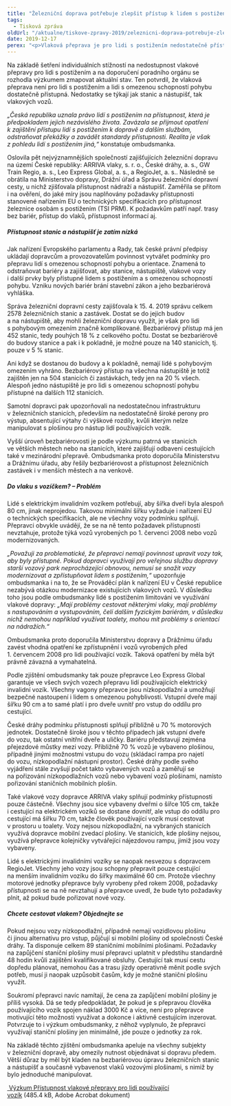 ```yaml
---
title: "Železniční doprava potřebuje zlepšit přístup k lidem s postižením"
tags:
  - Tisková zpráva
oldUrl: "/aktualne/tiskove-zpravy-2019/zeleznicni-doprava-potrebuje-zlepsit-pristup-k-lidem-s-postizenim"
date: 2019-12-17
perex: "<p>Vlaková přeprava je pro lidi s postižením nedostatečně přístupná. Lidé používající vozík se na většinu nástupišť vůbec nedostanou, to samé platí o železničních stanicích a zastávkách. Ne všechny vlaky na českých železnicích mají dostatečně široké dveře vagonů, aby jimi projel elektrický vozík. Nedostatky jsou například i v poskytování informací o přepravě lidí s vozíkem. Právo lidí s postižením na přístupnost tak není naplňováno. Ombudsmanka doufá, že její zjištění přispějí ke změnám v drážní dopravě ve prospěch lidí s postižením.</p>"
---
```


<!-- imported from the old website -->

<p>Na základě šetření individuálních stížností na nedostupnost vlakové přepravy pro lidi s postižením a na doporučení poradního orgánu se rozhodla výzkumem zmapovat aktuální stav. Ten potvrdil, že vlaková přeprava není pro lidi s postižením a lidi s omezenou schopností pohybu dostatečně přístupná. Nedostatky se týkají jak stanic a nástupišť, tak vlakových vozů. </p> <p><i>„Česká republika uznala právo lidí s postižením na přístupnost, která je předpokladem jejich nezávislého života. Zavázala se přijmout opatření k zajištění přístupu lidí s postižením k dopravě a dalším službám, odstraňovat překážky a zavádět standardy přístupnosti. Realita je však z pohledu lidí s postižením jiná,“</i> konstatuje ombudsmanka. </p> <p>Oslovila pět nejvýznamnějších společností zajišťujících železniční dopravu na území České republiky: ARRIVA vlaky, s. r. o., České dráhy, a. s., GW Train Regio, a. s., Leo Express Global, a. s., a RegioJet, a. s.. Následně se obrátila na Ministerstvo dopravy, Drážní úřad a Správu železniční dopravní cesty, u nichž zjišťovala přístupnost nádraží a nástupišť. Zaměřila se přitom i na ověření, do jaké míry jsou naplňovány požadavky přístupnosti stanovené nařízením EU o technických specifikacích pro přístupnost železnice osobám s postižením (TSI PRM). K požadavkům patří např. trasy bez bariér, přístup do vlaků, přístupnost informací aj. </p> <h5>Přístupnost stanic a nástupišť je zatím nízká</h5> <p>Jak nařízení Evropského parlamentu a Rady, tak české právní předpisy ukládají dopravcům a provozovatelům povinnost vytvářet podmínky pro přepravu lidí s omezenou schopností pohybu a orientace. Znamená to odstraňovat bariéry a zajišťovat, aby stanice, nástupiště, vlakové vozy i další prvky byly přístupné lidem s postižením a s omezenou schopností pohybu. Vzniku nových bariér brání stavební zákon a jeho bezbariérová vyhláška.</p> <p>Správa železniční dopravní cesty zajišťovala k 15. 4. 2019 správu celkem 2578 železničních stanic a zastávek. Dostat se do jejich budov a na nástupiště, aby mohli železniční dopravu využít, je však pro lidi s pohybovým omezením značně komplikované. Bezbariérový přístup má jen 452 stanic, tedy pouhých 18 % z celkového počtu. Dostat se bezbariérově do budovy stanice a pak i k pokladně, je možné pouze na 140 stanicích, tj. pouze v 5 % stanic. </p> <p>Ani když se dostanou do budovy a k pokladně, nemají lidé s pohybovým omezením vyhráno. Bezbariérový přístup na všechna nástupiště je totiž zajištěn jen na 504 stanicích či zastávkách, tedy jen na 20 % všech. Alespoň jedno nástupiště je pro lidi s omezenou schopností pohybu přístupné na dalších 112 stanicích. </p> <p>Samotní dopravci pak upozorňovali na nedostatečnou infrastrukturu v železničních stanicích, především na nedostatečně široké perony pro výstup, absentující výtahy či výškové rozdíly, kvůli kterým nelze manipulovat s plošinou pro nástup lidí používajících vozík.</p> <p>Vyšší úroveň bezbariérovosti je podle výzkumu patrná ve stanicích ve větších městech nebo na stanicích, které zajišťují odbavení cestujících také v mezinárodní přepravě. Ombudsmanka proto doporučila Ministerstvu a Drážnímu úřadu, aby řešily bezbariérovost a přístupnost železničních zastávek i v menších městech a na venkově. </p> <h5>Do vlaku s vozíčkem? – Problém</h5> <p>Lidé s elektrickým invalidním vozíkem potřebují, aby šířka dveří byla alespoň 80 cm, jinak neprojedou. Takovou minimální šířku vyžaduje i nařízení EU o technických specifikacích, ale ne všechny vozy podmínku splňují. Přepravci obvykle uvádějí, že se na ně tento požadavek přístupnosti nevztahuje, protože týká vozů vyrobených po 1. červenci 2008 nebo vozů modernizovaných. </p> <p><i>„Považuji za problematické, že přepravci nemají povinnost upravit vozy tak, aby byly přístupné. Pokud dopravci využívají pro veřejnou službu dopravy starší vozový park neprocházející obnovou, nemusí se snažit vozy modernizovat a zpřístupňovat lidem s postižením,“</i> upozorňuje ombudsmanka i na to, že se Prováděcí plán k nařízení EU v České republice nezabývá otázkou modernizace existujících vlakových vozů. V důsledku toho jsou podle ombudsmanky lidé s postižením limitováni ve využívání vlakové dopravy: <i>„Mají problémy cestovat některými vlaky, mají problémy s nastupováním a vystupováním, čelí dalším fyzickým bariérám, v důsledku nichž nemohou například využívat toalety, mohou mít problémy s orientací na nádražích.“</i></p> <p>Ombudsmanka proto doporučila Ministerstvu dopravy a Drážnímu úřadu zavést vhodná opatření ke zpřístupnění i vozů vyrobených před 1. červencem 2008 pro lidi používající vozík. Taková opatření by měla být právně závazná a vymahatelná.</p> <p>Podle zjištění ombudsmanky tak pouze přepravce Leo Express Global garantuje ve všech svých vozech přepravu lidí používajících elektrický invalidní vozík. Všechny vagony přepravce jsou nízkopodlažní a umožňují bezpečné nastoupení i lidem s omezenou pohyblivostí. Vstupní dveře mají šířku 90 cm a to samé platí i pro dveře uvnitř pro vstup do oddílu pro cestující.</p> <p>České dráhy podmínku přístupnosti splňují přibližně u 70 % motorových jednotek. Dostatečně široké jsou v těchto případech jak vstupní dveře do vozu, tak ostatní vnitřní dveře a uličky. Bariéru představují zejména přejezdové můstky mezi vozy. Přibližně 70 % vozů je vybaveno plošinou, případně jinými možnostmi vstupu do vozu (skládací rampa pro najetí do vozu, nízkopodlažní nástupní prostor). České dráhy podle svého vyjádření stále zvyšují počet takto vybavených vozů a zaměřují se na pořizování nízkopodlažních vozů nebo vybavení vozů plošinami, namísto pořizování staničních mobilních plošin.</p> <p>Také vlakové vozy dopravce ARRIVA vlaky splňují podmínky přístupnosti pouze částečně. Všechny jsou sice vybaveny dveřmi o šířce 105 cm, takže i cestující na elektrickém vozíků se dostane dovnitř, ale vstup do oddílu pro cestující má šířku 70 cm, takže člověk používající vozík musí cestovat v prostoru u toalety. Vozy nejsou nízkopodlažní, na vybraných stanicích využívá dopravce mobilní zvedací plošiny. Ve stanicích, kde plošiny nejsou, využívá přepravce kolejničky vytvářející nájezdovou rampu, jimiž jsou vozy vybaveny.</p> <p>Lidé s elektrickými invalidními vozíky se naopak nesvezou s dopravcem RegioJet. Všechny jeho vozy jsou schopny přepravit pouze cestující na menším invalidním vozíku do šířky maximálně 60 cm. Protože všechny motorové jednotky přepravce byly vyrobeny před rokem 2008, požadavky přístupnosti se na ně nevztahují a přepravce uvedl, že bude tyto požadavky plnit, až pokud bude pořizovat nové vozy.</p> <h5>Chcete cestovat vlakem? Objednejte se</h5> <p>Pokud nejsou vozy nízkopodlažní, případně nemají vozidlovou plošinu či jinou alternativu pro vstup, půjčují si mobilní plošiny od společnosti České dráhy. Ta disponuje celkem 89 staničními mobilními plošinami. Požadavky na zapůjčení staniční plošiny musí přepravci uplatnit v předstihu standardně 48 hodin kvůli zajištění kvalifikované obsluhy. Cestující tak musí cestu dopředu plánovat, nemohou čas a trasu jízdy operativně měnit podle svých potřeb, musí ji naopak uzpůsobit časům, kdy je možné staniční plošinu využít.</p> <p>Soukromí přepravci navíc namítají, že cena za zapůjčení mobilní plošiny je příliš vysoká. Dá se tedy předpokládat, že pokud je s přepravou člověka používajícího vozík spojen náklad 3000 Kč a více, není pro přepravce motivující této možnosti využívat a dokonce i aktivně cestujícím inzerovat. Potvrzuje to i výzkum ombudsmanky, z něhož vyplynulo, že přepravci využívají staniční plošiny jen minimálně, jde pouze o jednotky za rok.</p><p> Na základě těchto zjištění ombudsmanka apeluje na všechny subjekty v železniční dopravě, aby omezily nutnost objednávat si dopravu předem. Větší důraz by měl být kladen na bezbariérovou úpravu železničních stanic a nástupišť a současně vybavenost vlaků vozovými plošinami, s nimiž by bylo jednoduché manipulovat.</p><p><a title="Otevření do nového okna" href="/uploads-import/CRPD/Vyzkumy/Vyzkum-vlaky-2019.pdf" target="_blank"><img alt="" src="https://www.ochrance.cz/typo3/ext/od_linkdesc/icons/pdf.gif" class="od_linkdesc_icon" /> Výzkum Přístupnost vlakové přepravy pro lidi používající vozík</a> (485.4 kB, Adobe Acrobat dokument)</p>

